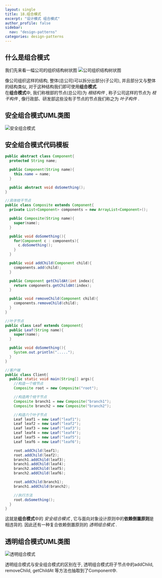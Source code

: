 ```yaml
---
layout: single
title: 18.组合模式
excerpt: "设计模式 组合模式"
author_profile: false
sidebar:
  nav: "design-patterns"
categories: design-patterns
---
```


## 什么是组合模式  
我们先来看一幅公司的组织结构树状图
![公司组织结构树状图](http://oi63pt0qt.bkt.clouddn.com/asdp_chapter19_composite_tree.png)

像公司组织这样的结构, 整体(总公司)可以拆分出部分(子公司), 并且部分又与整体的结构类似,
对于这种结构我们即可使用**组合模式**.  
在**组合模式**中, 我们称根部的节点(总公司)为 *根结构件* , 称子公司这样的节点为 *枝干构件* ,
像行政部、研发部这些没有子节点的节点我们称之为 *叶子构件* .  

## 安全组合模式UML类图  
![安全组合模式](http://oi63pt0qt.bkt.clouddn.com/asdp_chapter19_composite_safe.png)

## 安全组合模式代码模板  
```java
public abstract class Component{
  protected String name;

  public Component(String name){
    this.name = name;
  }

  public abstract void doSomething();
}

//具体枝干节点
public class Composite extends Component{
  private List<Component> components = new ArrayList<Component>();

  public Composite(String name){
    super(name);
  }

  public void doSomething(){
    for(Component c : components){
      c.doSomething();
    }
  }

  public void addChild(Component child){
    components.add(child);
  }

  public Component getChildAt(int index){
    return components.getChildAt(index);
  }

  public void removeChild(Component child){
    components.removeChild(child);
  }
}

//叶子节点
public class Leaf extends Component{
  public Leaf(String name){
    super(name);
  }

  public void doSomething(){
    System.out.println(".....");
  }
}

//客户端
public class Client{
  public static void main(String[] args){
    //构造一个根节点
    Composite root = new Composite("root");

    //构造两个枝干节点
    Composite branch1 = new Composite("branch1");
    Composite branch2 = new Composite("branch2");

    //构造六个叶子节点
    Leaf leaf1 = new Leaf("leaf1");
    Leaf leaf2 = new Leaf("leaf2");
    Leaf leaf3 = new Leaf("leaf3");
    Leaf leaf4 = new Leaf("leaf4");
    Leaf leaf5 = new Leaf("leaf5");
    Leaf leaf6 = new Leaf("leaf6");

    root.addChild(leaf1);
    root.addChild(leaf2);
    branch1.addChild(leaf3);
    branch1.addChild(leaf4);
    branch2.addChild(leaf5);
    branch2.addChild(leaf6);

    root.addChild(branch1);
    branch1.addChild(branch2);

    //执行方法
    root.doSomething();
  }
}
```

这就是**组合模式**中的 *安全组合模式* , 它与面向对象设计原则中的**依赖倒置原则**是相违背的.
因此还有一种复合依赖倒置原则的 *透明组合模式* .  

## 透明组合模式UML类图  
![透明组合模式](http://oi63pt0qt.bkt.clouddn.com/asdp_chapter19_composite_transparent.png)  

透明组合模式与安全组合模式的区别在于, 透明组合模式将子节点中的addChild, removeChild, getChildAt
等方法也抽取到了Component中.  
